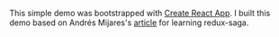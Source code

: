 This simple demo was bootstrapped with [Create React App](https://github.com/facebookincubator/create-react-app).
I built this demo based on Andrés Mijares's [article](https://medium.freecodecamp.org/async-operations-using-redux-saga-2ba02ae077b3) for learning redux-saga.
